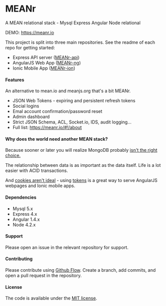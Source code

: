 # MEANr
A MEAN relational stack - Mysql Express Angular Node relational

DEMO: https://meanr.io

This project is split into three main repositories. See the readme of each repo for getting started:
 - Express API server ([MEANr-api](https://github.com/christurnbull/MEANr-api))
 - AngularJS Web App ([MEANr-ng](https://github.com/christurnbull/MEANr-ng))
 - Ionic Mobile App ([MEANr-ion](https://github.com/christurnbull/MEANr-ion))
 
#### Features
An alternative to mean.io and meanjs.org that's a bit MEANr.
 - JSON Web Tokens - expiring and persistent refresh tokens
 - Social logins
 - Emal account confirmation/password reset
 - Admin dashboard 
 - Strict JSON Schema, ACL, Socket.io, IDS, audit logging...
 - Full list: https://meanr.io/#!/about


#### Why does the world need another MEAN stack?

Because sooner or later you will realize MongoDB probably [isn't the right choice.](http://www.sarahmei.com/blog/2013/11/11/why-you-should-never-use-mongod)

The relationship between data is as important as the data itself. Life is a lot easier with ACID transactions.

And [cookies aren't ideal](http://sitr.us/2011/08/26/cookies-are-bad-for-you.html) - using [tokens](https://auth0.com/blog/2014/01/07/angularjs-authentication-with-cookies-vs-token/) is a great way to serve AngularJS webpages and Ionic mobile apps.


#### Dependencies

- Mysql 5.x
- Express 4.x
- Angular 1.4.x
- Node 4.2.x

#### Support

Please open an issue in the relevant repository for support.

#### Contributing

Please contribute using [Github Flow](https://guides.github.com/introduction/flow/). Create a branch, add commits, and open a pull request in the repository.

#### License

The code is available under the [MIT license](LICENSE.txt).
